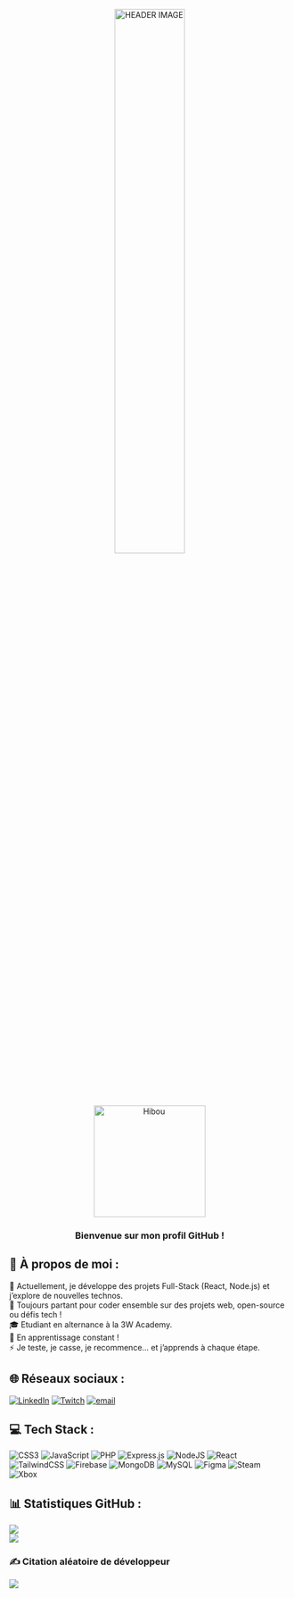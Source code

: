 <p align="center">
  <a href="https://github.com/Hakim-2206">
    <img src="https://i.imgur.com/QBXwSQQ.gif" alt="HEADER IMAGE" width="50%" />
  </a>
</p>

<p align="center">
  <img src="https://i.imgur.com/yDUqQSO.png" alt="Hibou" width="200" />
</p>
<h3 align="center">Bienvenue sur mon profil GitHub !</h3>

## 💫 À propos de moi :

🔭 Actuellement, je développe des projets Full-Stack (React, Node.js) et j’explore de nouvelles technos.<br>
👯 Toujours partant pour coder ensemble sur des projets web, open-source ou défis tech !<br>
🎓 Etudiant en alternance à la 3W Academy.<br>
🌱 En apprentissage constant !<br>
⚡ Je teste, je casse, je recommence… et j’apprends à chaque étape.

## 🌐 Réseaux sociaux :

[![LinkedIn](https://img.shields.io/badge/LinkedIn-%230077B5.svg?logo=linkedin&logoColor=white&color=%234285F4)](https://linkedin.com/in/hakimzaabi)
[![Twitch](https://img.shields.io/badge/Twitch-%239146FF.svg?logo=Twitch&logoColor=white&color=%234285F4)](https://twitch.tv/hako_tak)
[![email](https://img.shields.io/badge/Email-D14836?logo=gmail&logoColor=white&color=%234285F4)](mailto:hakim.hakim2206@gmail.com)

## 💻 Tech Stack :

![CSS3](https://img.shields.io/badge/css3-%231572B6.svg?style=for-the-badge&logo=css3&logoColor=white&color=%234285F4)
![JavaScript](https://img.shields.io/badge/javascript-%23323330.svg?style=for-the-badge&logo=javascript&logoColor=%23F7DF1E&color=%234285F4)
![PHP](https://img.shields.io/badge/php-%23777BB4.svg?style=for-the-badge&logo=php&logoColor=white&color=%234285F4)
![Express.js](https://img.shields.io/badge/express.js-%23404d59.svg?style=for-the-badge&logo=express&logoColor=%2361DAFB&color=%234285F4)
![NodeJS](https://img.shields.io/badge/node.js-6DA55F?style=for-the-badge&logo=node.js&logoColor=white&color=%234285F4)
![React](https://img.shields.io/badge/react-%2320232a.svg?style=for-the-badge&logo=react&logoColor=%2361DAFB&color=%234285F4)
![TailwindCSS](https://img.shields.io/badge/tailwindcss-%2338B2AC.svg?style=for-the-badge&logo=tailwind-css&logoColor=white&color=%234285F4)
![Firebase](https://img.shields.io/badge/firebase-a08021?style=for-the-badge&logo=firebase&logoColor=ffcd34&color=%234285F4)
![MongoDB](https://img.shields.io/badge/MongoDB-%234ea94b.svg?style=for-the-badge&logo=mongodb&logoColor=white&color=%234285F4)
![MySQL](https://img.shields.io/badge/mysql-4479A1.svg?style=for-the-badge&logo=mysql&logoColor=white&color=%234285F4)
![Figma](https://img.shields.io/badge/figma-%23F24E1E.svg?style=for-the-badge&logo=figma&logoColor=white&color=%234285F4)
![Steam](https://img.shields.io/badge/steam-%23000000.svg?style=for-the-badge&logo=steam&logoColor=white&color=%234285F4)
![Xbox](https://img.shields.io/badge/xbox-%23107C10.svg?style=for-the-badge&logo=xbox&logoColor=white&color=%234285F4)

## 📊 Statistiques GitHub :

![](https://github-readme-streak-stats.herokuapp.com/?user=Hakim-2206&theme=default&hide_border=false)
<br/>
![](https://github-readme-stats.vercel.app/api/top-langs/?username=Hakim-2206&theme=default&hide_border=false&include_all_commits=false&layout=compact)

### ✍️ Citation aléatoire de développeur

![](https://quotes-github-readme.vercel.app/api?type=horizontal&theme=default)

<!-- Proudly created with GPRM ( https://gprm.itsvg.in ) -->
